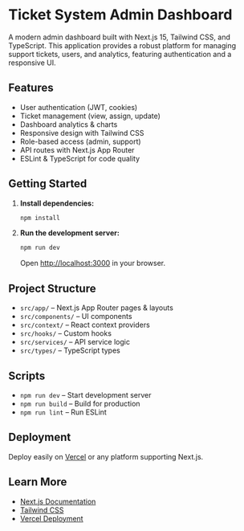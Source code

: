 # Ticket System Admin Dashboard

A modern admin dashboard built with Next.js 15, Tailwind CSS, and TypeScript. This application provides a robust platform for managing support tickets, users, and analytics, featuring authentication and a responsive UI.

## Features

- User authentication (JWT, cookies)
- Ticket management (view, assign, update)
- Dashboard analytics & charts
- Responsive design with Tailwind CSS
- Role-based access (admin, support)
- API routes with Next.js App Router
- ESLint & TypeScript for code quality

## Getting Started

1. **Install dependencies:**
   ```bash
   npm install
   ```
2. **Run the development server:**
   ```bash
   npm run dev
   ```
   Open [http://localhost:3000](http://localhost:3000) in your browser.

## Project Structure

- `src/app/` – Next.js App Router pages & layouts
- `src/components/` – UI components
- `src/context/` – React context providers
- `src/hooks/` – Custom hooks
- `src/services/` – API service logic
- `src/types/` – TypeScript types

## Scripts

- `npm run dev` – Start development server
- `npm run build` – Build for production
- `npm run lint` – Run ESLint

## Deployment

Deploy easily on [Vercel](https://vercel.com/) or any platform supporting Next.js.

## Learn More

- [Next.js Documentation](https://nextjs.org/docs)
- [Tailwind CSS](https://tailwindcss.com/)
- [Vercel Deployment](https://vercel.com/docs)
